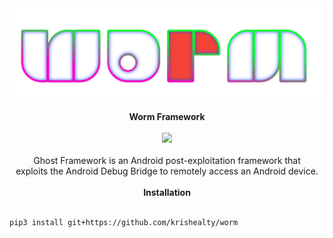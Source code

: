 <img src="logo.png" alt="logo" align="center">

<p align="center">
    <b>Worm Framework</b>
    <br>
    <br>
    <a href="https://github.com/krishealty/worm">
        <img src="https://img.shields.io/badge/language-Python-blue.svg">
    </a>
    <br>
    <br>
    Ghost Framework is an Android post-exploitation framework that
    <br>exploits the Android Debug Bridge to remotely access an Android device.
    <br>
    <br>
    <b>Installation</b><br>
    <br>   
    
    pip3 install git+https://github.com/krishealty/worm

</p>
